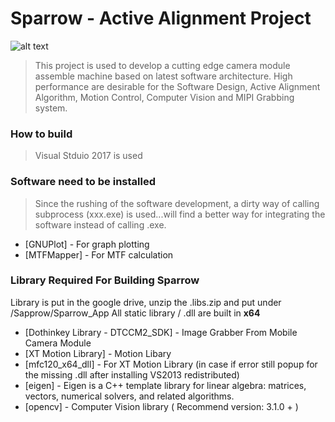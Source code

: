 # Sparrow - Active Alignment Project

![alt text](https://raw.githubusercontent.com/emillaii/Sparrow/master/sparrow.png)

> This project is used to develop a cutting edge camera module assemble machine based on latest software architecture. High performance are desirable for the Software Design,  Active Alignment Algorithm, Motion Control, Computer Vision and MIPI Grabbing system. 

### How to build
> Visual Stduio 2017 is used 

### Software need to be installed
> Since the rushing of the software development, a dirty way of calling subprocess (xxx.exe) is used...will find a better way for integrating the software instead of calling .exe. 
* [GNUPlot] - For graph plotting
* [MTFMapper] - For MTF calculation 

### Library Required For Building Sparrow 
Library is put in the google drive, unzip the .libs.zip and put under <Project-Dir>/Sapprow/Sparrow_App
All static library / .dll are built in **x64** 

* [Dothinkey Library - DTCCM2_SDK] - Image Grabber From Mobile Camera Module 
* [XT Motion Library] - Motion Libary 
* [mfc120_x64_dll] - For XT Motion Library (in case if error still popup for the missing .dll after installing VS2013 redistributed)
* [eigen] - Eigen is a C++ template library for linear algebra: matrices, vectors, numerical solvers, and related algorithms.
* [opencv] - Computer Vision library ( Recommend version: 3.1.0 + ) 